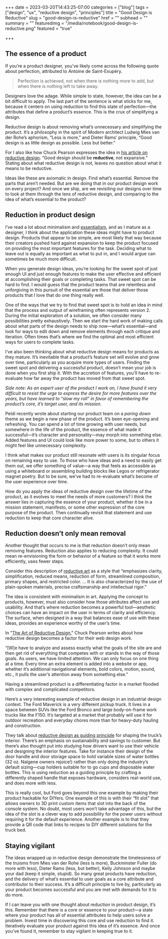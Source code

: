 +++
date = 2023-03-20T14:43:25-07:00
categories = ["blog"]
tags = ["design", "ux", "reductive design", "principles"]
title = "Good Design is Reductive"
slug = "good-design-is-reductive"
href = ""
subhead = ""
summary = ""
featuredimg = "/media/notebook/good-design-is-reductive.png"
featured = "true"

+++

## The essence of a product

If you’re a product designer, you’ve likely come across the following quote about perfection, attributed to Antoine de Saint-Exupéry.

> Perfection is achieved, not when there is nothing more to add, but when there is nothing left to take away.

Designers love the adage. While simple to state, however, the idea can be a bit difficult to apply. The last part of the sentence is what sticks for me, because it centers on using reduction to find this state of perfection—the attributes that define a product’s essence. This is the crux of simplifying a design. 

Reductive design is about removing what’s unnecessary and simplifying the product. It’s a philosophy in the spirit of Modern architect Ludwig Mies van der Rohe’s aphorism, “Less is more,” and Dieter Rams’ principle, “Good design is as little design as possible. Less but better.”

For I also like how Chuck Pearson expresses the idea in [his article on reductive design](https://medium.com/rareview/the-art-of-reductive-design-4e5b02cec47). “Good design should be **reductive**, not expansive.” Stating about what reductive design is not, leaves no question about what it means to be reductive.

Ideas like these are axiomatic in design. Find what’s essential. Remove the parts that aren’t needed. But are we doing that in our product design work on every project? And once we ship, are we revisiting our designs over time to look at them through the lens of reductive design, and comparing to the idea of what’s essential to the product?

## Reduction in product design

I’ve read a lot about minimalism and [essentialism](https://www.goodreads.com/en/book/show/18077875-essentialism), and as I mature as a designer, I think about the application these ideas might have to product design. Products that appear to be simple, are most likely that way because their creators pushed hard against expansion to keep the product focused on providing the most important features for the task. Deciding what to leave out is equally as important as what to put in, and I would argue can sometimes be much more difficult. 

When you generate design ideas, you’re looking for the sweet spot of just enough UI and just enough features to make the user effective and efficient at accomplishing their goals or completing tasks. That sweet spot can be hard to find. I would guess that the product teams that are relentless and unforgiving in this pursuit of the essential are those that deliver those products that I love that do one thing really well.

One of the ways that we try to find that sweet spot is to hold an idea in mind that the process and output of wireframing often represents version 2. During the initial exploration of a solution, we often consider many possibilities pretty exhaustively. Then we start the hard work of making calls about what parts of the design needs to ship now—what’s essential—and look for ways to edit down and remove elements through each critique and iteration. Often times that’s where we find the optimal and most efficient ways for users to complete tasks.

I’ve also been thinking about what reductive design means for products as they mature. It’s inevitable that a product’s feature set will evolve and grow over time, particularly as you acquire more types of users. Finding the sweet spot and delivering a successful product, doesn’t mean your job is done when you first ship it. With the accretion of features, you’ll have to re-evaluate how far away the product has moved from that sweet spot. 

*Side note: As an expert user of the product I work on, I have found it very difficult to resist the urge to express the desire for more features over the years, but have learned to “slow my roll” in favor of remembering the product’s core, it’s target user, and its mission.*

Peldi recently wrote about starting our product team on a *paring down* theme as we begin a new phase of the product. It’s been eye-opening and refreshing. You can spend a lot of time growing with user needs, but somewhere in the life of the product, the essence of what made it successful—it’s character and personality—may morph into something else. Added features and UI could look like more power to some, but to others it might feel like unnecessary complexity.

I think what makes our product still resonate with users is its singular focus on remaining easy to use. To those who have ideas and a need to easily get them out, we offer something of value—a way that feels as accessible as using a whiteboard or assembling building blocks like Legos or refrigerator magnet poetry. But to be sure, we’ve had to re-evaluate what’s become of the user experience over time.

How do you apply the ideas of reductive design over the lifetime of the product, as it evolves to meet the needs of more customers? I think the answer lies in capturing the essence of your product, whether it be in a mission statement, manifesto, or some other expression of the core purpose of the product. Then continually revisit that statement and use reduction to keep that core character alive. 

## Reduction doesn’t only mean removal

Another thought that occurs to me is that reduction doesn’t only mean removing features. Reduction also applies to reducing complexity. It could mean re-envisioning the form or behavior of a feature so that it works more efficiently, uses fewer steps. 

Consider this description of [reductive art](https://en.wikipedia.org/wiki/Reductive_art) as a style that “emphasizes clarity, simplification, reduced means, reduction of form, streamlined composition, primary shapes, and restricted color. … It is also characterized by the use of plain-spoken materials, precise craftsmanship and intellectual rigor.”

The idea is consistent with minimalism in art. Applying the concept to products, however, must also consider how those attributes affect use and usability. And that’s where reduction becomes a powerful tool—aesthetic choices can have an impact on the user in terms of clarity and efficiency. The surface, when designed in a way that balances ease of use with these ideas, provides an experience worthy of the user’s time.

In "[The Art of Reductive Design](https://medium.com/rareview/the-art-of-reductive-design-4e5b02cec47)," Chuck Pearson writes about how reductive design becomes a factor for their web design work.

“[W]e have to analyze and assess exactly what the goals of the site are and then get rid of everything that competes with or stands in the way of those goals. As users, we have limited attention. We can only focus on one thing at a time. Every time an extra element is added into a website or app, whether it’s additional navigational elements, bold colors, motion, sound, etc., it pulls the user’s attention away from something else.”

Having a streamlined product is a differentiating factor in a market flooded with complex and complicated competitors. 

Here’s a very interesting example of reductive design in an industrial design context. The Ford Maverick is a very different pickup truck. It lives in a space between SUVs like the Ford Bronco and large body-on-frame work trucks like the F150. It’s targeted at a market that probably will use it for outdoor recreation and everyday chores more than for heavy-duty hauling and construction. 

They talk about [reductive design as guiding principle](https://youtu.be/ltPavCciMIQ?t=208) for shaping the truck’s interior. There’s an emphasis on sustainability and savings to customer. But there’s also thought put into studying how drivers want to use their vehicle and designing the interior features. Take for instance their design of the door handle and door storage space to hold variable sizes of water bottles (32 oz. Nalgene owners rejoice!) rather than only doing the industry’s default sizing—cup holders suitable for to go cups and disposable water bottles. This is using reduction as a guiding principle by crafting a differently shaped handle that exposes hardware, considers real-world use, and does more with less.

This is really cool, but Ford goes beyond this one example by making their product hackable for DIYers. One example of this is with their “fit slot” that allows owners to 3D print custom items that slot into the back of the console system. No doubt, most users won’t take advantage of this, but the idea of the slot is a clever way to add possibility for the power users without requiring it for the default experience. Another example is to that they provide a QR code that links to recipes to DIY different solutions for the truck bed.

## Staying vigilant

The ideas wrapped up in reductive design demonstrate the timelessness of the truisms from Mies van der Rohe (less is more), Buckminster Fuller (do more with less), Dieter Rams (less, but better), Kelly Johnson and maybe your dad (keep it simple, stupid). So many great products have reduction, and the delivery of what’s essential to user goals as a core attribute and contributor to their success. It’s a difficult principle to live by, particularly as your product becomes successful and you are met with demands for it to do more. 

If I can leave you with one thought about reduction in product design, it’s this. Remember that there is a core or essence to your product—a state where your product has all of essential attributes to help users solve a problem. Invest time in discovering this core and use reduction to find it. Iteratively evaluate your product against this idea of it’s essence. And once you’ve found it, remember to stay vigilant in keeping true to it. 
